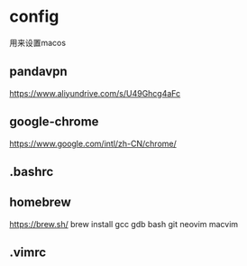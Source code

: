 # config
用来设置macos
## pandavpn
https://www.aliyundrive.com/s/U49Ghcg4aFc
## google-chrome
https://www.google.com/intl/zh-CN/chrome/
## .bashrc
## homebrew
https://brew.sh/
brew install gcc gdb bash git neovim macvim 
## .vimrc
